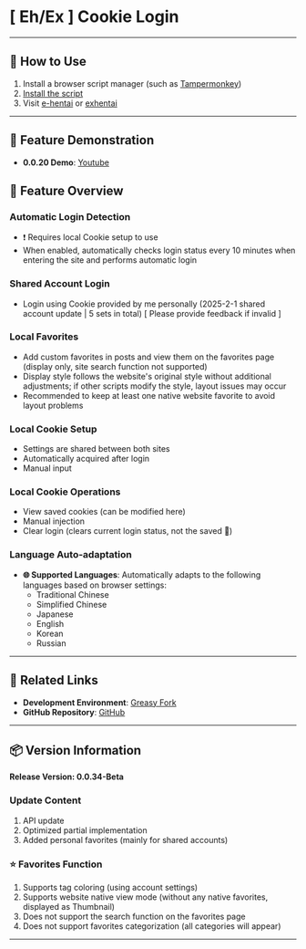 # **[ Eh/Ex ] Cookie Login**

---

## **👻 How to Use**

1. Install a browser script manager (such as [Tampermonkey](https://chrome.google.com/webstore/detail/tampermonkey/dhdgffkkebhmkfjojejmpbldmpobfkfo))
2. [Install the script](https://update.greasyfork.org/scripts/470710/%5BEEx-Hentai%5D%20AutoLogin.user.js)
3. Visit [e-hentai](https://e-hentai.org/) or [exhentai](https://exhentai.org/)

---

## **👀 Feature Demonstration**

- **0.0.20 Demo**: [Youtube](https://www.youtube.com/watch?v=NOidYkgINY8)


## **📜 Feature Overview**

### **Automatic Login Detection**
- ❗️ Requires local Cookie setup to use
- When enabled, automatically checks login status every 10 minutes when entering the site and performs automatic login

### **Shared Account Login**
- Login using Cookie provided by me personally (2025-2-1 shared account update | 5 sets in total) [ Please provide feedback if invalid ]

### **Local Favorites**
- Add custom favorites in posts and view them on the favorites page (display only, site search function not supported)
- Display style follows the website's original style without additional adjustments; if other scripts modify the style, layout issues may occur
- Recommended to keep at least one native website favorite to avoid layout problems

### **Local Cookie Setup**
- Settings are shared between both sites
- Automatically acquired after login
- Manual input

### **Local Cookie Operations**
- View saved cookies (can be modified here)
- Manual injection
- Clear login (clears current login status, not the saved 🍪)

### **Language Auto-adaptation**
- **🌐 Supported Languages**: Automatically adapts to the following languages based on browser settings:
  - Traditional Chinese
  - Simplified Chinese
  - Japanese
  - English
  - Korean
  - Russian

---

## **🔗 Related Links**

- **Development Environment**: [Greasy Fork](https://greasyfork.org/zh-TW/users/989635-canaan-hs)  
- **GitHub Repository**: [GitHub](https://github.com/Canaan-HS/MonkeyScript/tree/main/ExAutoLogin)

---

## **📦 Version Information**

**Release Version: 0.0.34-Beta**

### **Update Content**
1. API update
2. Optimized partial implementation
3. Added personal favorites (mainly for shared accounts)

### **⭐ Favorites Function**
1. Supports tag coloring (using account settings)
2. Supports website native view mode (without any native favorites, displayed as Thumbnail)
3. Does not support the search function on the favorites page
4. Does not support favorites categorization (all categories will appear)

---